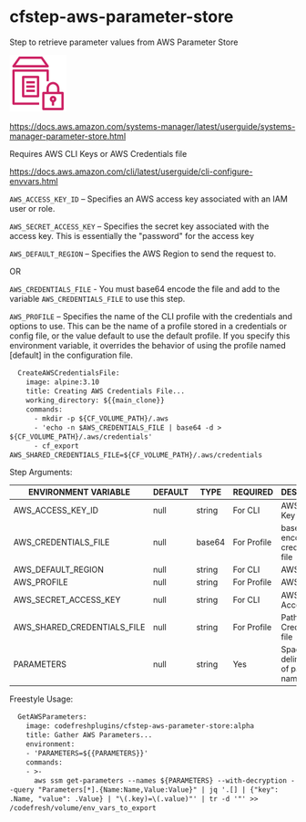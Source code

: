# cfstep-aws-parameter-store
Step to retrieve parameter values from AWS Parameter Store

<img src="icon.svg" width="100" height="100">

https://docs.aws.amazon.com/systems-manager/latest/userguide/systems-manager-parameter-store.html

Requires AWS CLI Keys or AWS Credentials file

https://docs.aws.amazon.com/cli/latest/userguide/cli-configure-envvars.html

`AWS_ACCESS_KEY_ID` – Specifies an AWS access key associated with an IAM user or role.

`AWS_SECRET_ACCESS_KEY` – Specifies the secret key associated with the access key. This is essentially the "password" for the access key

`AWS_DEFAULT_REGION` – Specifies the AWS Region to send the request to.

OR

`AWS_CREDENTIALS_FILE` - You must base64 encode the file and add to the variable `AWS_CREDENTIALS_FILE` to use this step.

`AWS_PROFILE` – Specifies the name of the CLI profile with the credentials and options to use. This can be the name of a profile stored in a credentials or config file, or the value default to use the default profile. If you specify this environment variable, it overrides the behavior of using the profile named [default] in the configuration file.

```
  CreateAWSCredentialsFile:
    image: alpine:3.10
    title: Creating AWS Credentials File...
    working_directory: ${{main_clone}}
    commands:
      - mkdir -p ${CF_VOLUME_PATH}/.aws
      - 'echo -n $AWS_CREDENTIALS_FILE | base64 -d > ${CF_VOLUME_PATH}/.aws/credentials'
      - cf_export AWS_SHARED_CREDENTIALS_FILE=${CF_VOLUME_PATH}/.aws/credentials
```

Step Arguments:

| ENVIRONMENT VARIABLE | DEFAULT | TYPE | REQUIRED | DESCRIPTION |
|----------------------------|----------|---------|----------|---------------------------------------------------------------------------------------------------------------------------------|
| AWS_ACCESS_KEY_ID | null | string | For CLI | AWS Access Key |
| AWS_CREDENTIALS_FILE | null | base64 | For Profile | base64 encoded credentials file |
| AWS_DEFAULT_REGION | null | string | For CLI | AWS Region |
| AWS_PROFILE | null | string | For Profile | AWS Profile |
| AWS_SECRET_ACCESS_KEY | null | string | For CLI | AWS Secret Access Key |
| AWS_SHARED_CREDENTIALS_FILE | null | string | For Profile | Path to AWS Credentials file |
| PARAMETERS | null | string | Yes | Space delimited list of parameter names |

Freestyle Usage:

```
  GetAWSParameters:
    image: codefreshplugins/cfstep-aws-parameter-store:alpha
    title: Gather AWS Parameters...
    environment:
    - 'PARAMETERS=${{PARAMETERS}}'
    commands:
    - >-
      aws ssm get-parameters --names ${PARAMETERS} --with-decryption --query "Parameters[*].{Name:Name,Value:Value}" | jq '.[] | {"key": .Name, "value": .Value} | "\(.key)=\(.value)"' | tr -d '"' >> /codefresh/volume/env_vars_to_export
```